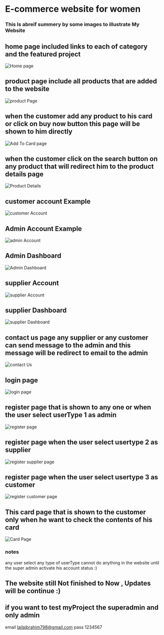 # E-commerce website for women
### This Is abreif summery by some images to illustrate My Website 

## home page included links to each of category and the featured project 
![Home page](https://github.com/laila910/E-WomonStore/blob/master/img/home.png?row=true)
## product page include all products that are added to the website
![product Page](https://github.com/laila910/E-WomonStore/blob/master/img/products.png?row=true)
## when the customer add any product to his card or click on buy now button this page will be shown to him directly
![Add To Card page](https://github.com/laila910/E-WomonStore/blob/master/img/addtocard.png?row=true)
## when the customer click on the search button on any product that will redirect him to the product details page
![Product Details](https://github.com/laila910/E-WomonStore/blob/master/img/productdetails.png?row=true)
## customer account Example
![customer Account](https://github.com/laila910/E-WomonStore/blob/master/img/customeraccount.png?row=true)
## Admin Account Example
![admin Account](https://github.com/laila910/E-WomonStore/blob/master/img/adminaccount.png?row=true)
## Admin Dashboard
![Admin Dashboard](https://github.com/laila910/E-WomonStore/blob/master/img/admindashboard.png?row=true)
## supplier Account
![supplier Account](https://github.com/laila910/E-WomonStore/blob/master/img/supplieraccount.png?row=true)
## supplier Dashboard
![supplier Dashboard](https://github.com/laila910/E-WomonStore/blob/master/img/supplierDashboard.png?row=true)
## contact us page any supplier or any customer can send message to the admin and this message will be redirect to email to the admin
![contact Us](https://github.com/laila910/E-WomonStore/blob/master/img/contactuspage.png?row=true)
## login page
![login page](https://github.com/laila910/E-WomonStore/blob/master/img/loginpage.png?row=true)
## register page that is shown to any one or when the user select userType 1 as admin
![register page](https://github.com/laila910/E-WomonStore/blob/master/img/registerpage.png?row=true)
## register page when the user select usertype 2 as supplier
![register supplier page](https://github.com/laila910/E-WomonStore/blob/master/img/registerpageforsupplier.png?row=true)
## register page when the user select usertype 3 as customer 
![register customer page](https://github.com/laila910/E-WomonStore/blob/master/img/registerpageforcustomer.png?row=true)
## This card page that is shown to the customer only when he want to check the contents of his card
![Card Page](https://github.com/laila910/E-WomonStore/blob/master/img/cardpage.png?row=true)
### notes
any user select any type of userType cannot do anything in the website until the super admin activate his account status :)

## The website still Not finished to Now , Updates will be continue :)
## if you want to test myProject the superadmin and only admin
email  lailaibrahim798@gmail.com
pass   1234567
